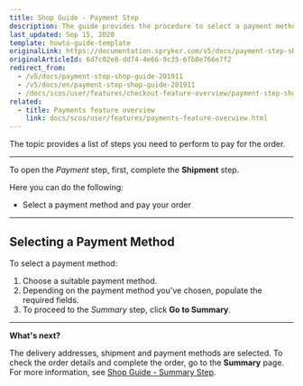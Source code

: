 ```yaml
---
title: Shop Guide - Payment Step
description: The guide provides the procedure to select a payment method for the order in the Storefront.
last_updated: Sep 15, 2020
template: howto-guide-template
originalLink: https://documentation.spryker.com/v5/docs/payment-step-shop-guide-201911
originalArticleId: 6d7c02e8-dd74-4e66-9c35-6fb8e766e7f2
redirect_from:
  - /v5/docs/payment-step-shop-guide-201911
  - /v5/docs/en/payment-step-shop-guide-201911
  - /docs/scos/user/features/checkout-feature-overview/payment-step-shop-guide-201911
related:
  - title: Payments feature overview
    link: docs/scos/user/features/payments-feature-overview.html
---
```


The topic provides a list of steps you need to perform to pay for the order.
***
To open the *Payment* step, first, complete the **Shipment** step.

Here you can do the following:
* Select a payment method and pay your order
***
## Selecting a Payment Method
To select a payment method:

1. Choose a suitable payment method.
2. Depending on the payment method you've chosen, populate the required fields.
3. To proceed to the *Summary* step, click **Go to Summary**.
***
**What's next?**

The delivery addresses, shipment and payment methods are selected. To check the order details and complete the order, go to the **Summary** page.
For more information, see [Shop Guide - Summary Step](/docs/scos/user/shop-user-guides/shop-guide-checkout/shop-guide-summary-step.html).
